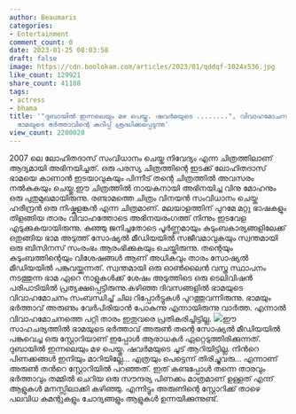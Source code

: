 ```yaml
---
author: Beaumaris
categories:
- Entertainment
comment_count: 0
date: 2023-01-25 08:03:58
draft: false
image: https://cdn.boolokam.com/articles/2023/01/qddqf-1024x536.jpg
like_count: 129921
share_count: 41188
tags:
- actress
- bhama
title: '"ദുബായിൽ ഇന്നലെയും മഴ പെയ്തു. ഷവർമയുടെ ........", വിവാഹമോചന വാർത്തകൾക്കിടെ
  ഭാമയുടെ ഭർത്താവിന്റെ കുറിപ്പ് ശ്രദ്ധിക്കപ്പെടുന്നു'
view_count: 2200020
---
```


2007 ലെ ലോഹിതദാസ് സംവിധാനം ചെയ്ത നിവേദ്യം എന്ന ചിത്രത്തിലാണ് ആദ്യമായി അഭിനയിച്ചത്. ഒരു പരസ്യ ചിത്രത്തിന്റെ ഇടക്ക് ലോഹിതദാസ് ഭാമയെ കാണാൻ ഇടയാവുകയും പിന്നീട് തന്റെ ചിത്രത്തിൽ അവസരം നൽകുകയും ചെയ്തു.ഈ ചിത്രത്തിൽ നായകനായി അഭിനയിച്ച വിനു മോഹനും ഒരു പുതുമുഖമായിരുന്നു. രണ്ടാമത്തെ ചിത്രം വിനയൻ സംവിധാനം ചെയ്ത ഹരീന്ദ്രൻ ഒരു നിഷ്കളങ്കൻ എന്ന ചിത്രമാണ്. മലയാളത്തിന് പുറമേ മറ്റു ഭാഷകളും തിളങ്ങിയ താരം വിവാഹത്തോടെ അഭിനയരംഗത്ത് നിന്നും ഇടവേള എടുക്കുകയായിരുന്നു. കുഞ്ഞു ജനിച്ചതോടെ പൂർണ്ണമായും കുടുംബകാര്യങ്ങളിലേക്ക് ഒതുങ്ങിയ ഭാമ അടുത്ത് സോഷ്യൽ മീഡിയയിൽ സജീവമാവുകയും സ്വന്തമായി ഒരു ബിസിനസ് സംരംഭം ആരംഭിക്കുകയും ചെയ്തിരുന്നു. തന്റെയും കുടുംബത്തിന്റെയും വിശേഷങ്ങൾ ആണ് അധികവും താരം സോഷ്യൽ മീഡിയയിൽ പങ്കുവയ്ക്കുന്നത്. സ്വന്തമായി ഒരു ഓൺലൈൻ വസ്ത്ര സ്ഥാപനം നടത്തുന്ന ഭാമ ഏറെ നാളുകൾക്ക് ശേഷം അടുത്തിടെ ഒരു ടെലിവിഷൻ പരിപാടിയിൽ പ്രത്യക്ഷപ്പെട്ടിരുന്നു.കഴിഞ്ഞ ദിവസങ്ങളിൽ ഭാമയുടെ വിവാഹമോചനം സംബന്ധിച്ച് ചില റിപ്പോർട്ടുകൾ പുറത്തുവന്നിരുന്നു. ഭാമയും ഭർത്താവ് അരുണും വേർപിരിയാൻ പോകുന്നു എന്നായിരുന്നു വാർത്ത. എന്നാൽ വിവാഹമോചനത്തെ പറ്റി താരം ഇതുവരെ പ്രതികരിച്ചിട്ടില്ല. ![](https://cdn.boolokam.com/articles/2023/01/qddqf-1024x536.jpg)ഈ സാഹചര്യത്തിൽ ഭാമയുടെ ഭർത്താവ് അരുൺ തന്റെ സോഷ്യൽ മീഡിയയിൽ പങ്കുവെച്ച ഒരു സ്റ്റോറിയാണ് ഇപ്പോൾ ആരാധകർ ഏറ്റെടുത്തിരിക്കുന്നത്. ദുബായിൽ ഇന്നലെയും മഴ പെയ്തു. ഷവർമയുടെ ചൂട് ആറിയിട്ടില്ല. നിൻറെ പിണക്കങ്ങൾ ഇനിയും മാറിയില്ലേ… എത്രയും പെട്ടെന്ന് തിരിച്ചുവരു… എന്നാണ് അരുൺ തൻറെ സ്റ്റോറിയിൽ പറഞ്ഞത്. ഇത് കണ്ടപ്പോൾ തന്നെ താരവും ഭർത്താവും തമ്മിൽ ചെറിയ ഒരു സൗന്ദര്യ പിണക്കം മാത്രമാണ് ഉള്ളത് എന്ന് ആളുകൾ മനസ്സിലാക്കി കഴിഞ്ഞു. എന്നിട്ടും അരുണിന്റെ സ്റ്റോറിക്ക് താഴെ പലവിധ കമന്റുകളും ചോദ്യങ്ങളും ആളുകൾ ഉന്നയിക്കുന്നുണ്ട്.